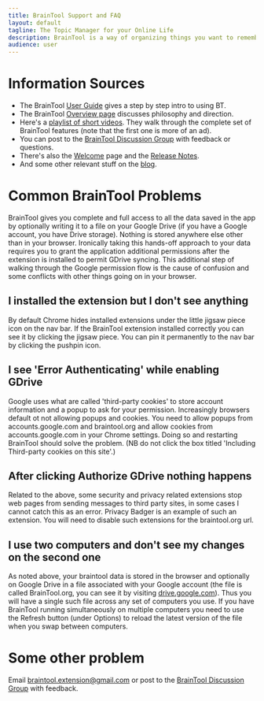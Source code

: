 ```yaml
---
title: BrainTool Support and FAQ
layout: default
tagline: The Topic Manager for your Online Life
description: BrainTool is a way of organizing things you want to remember and get back to, using notes and nested topics. Its also a better way to control your browser.
audience: user
---
```


# Information Sources

- The BrainTool [User Guide](./support/userGuide) gives a step by step intro to using BT.
- The BrainTool [Overview page](https://braintool.org/overview) discusses philosophy and direction.
- Here's a [playlist of short videos](https://youtu.be/g_843PjL8s8?list=PLhaw8BE1kin0CQFuDXrWsdC6Nzhyo9dix). They walk through the complete set of BrainTool features (note that the first one is more of an ad).
- You can post to the [BrainTool Discussion Group](https://groups.google.com/u/2/g/braintool-discussion) with feedback or questions.
- There's also the [Welcome](./support/welcome) page and the [Release Notes](./support/releaseNotes).
- And some other relevant stuff on the [blog](https://braintool.org/posts.html).

# Common BrainTool Problems
BrainTool gives you complete and full access to all the data saved in the app by optionally writing it to a file on your Google Drive (if you have a Google account, you have Drive storage). Nothing is stored anywhere else other than in your browser. Ironically taking this hands-off approach to your data requires you to grant the application additional permissions after the extension is installed to permit GDrive syncing. This additional step of walking through the Google permission flow is the cause of confusion and some conflicts with other things going on in your browser.

## I installed the extension but I don't see anything
By default Chrome hides installed extensions under the little jigsaw piece icon on the nav bar. If the BrainTool extension installed correctly you can see it by clicking the jigsaw piece. You can pin it permanently to the nav bar by clicking the pushpin icon.

## I see 'Error Authenticating' while enabling GDrive
Google uses what are called 'third-party cookies' to store account information and a popup to ask for your permission. Increasingly browsers default ot not allowing popups and cookies. You need to allow popups from accounts.google.com and braintool.org and allow cookies from accounts.google.com in your Chrome settings. Doing so and restarting BrainTool should solve the problem. (NB do not click the box titled 'Including Third-party cookies on this site'.)

## After clicking Authorize GDrive nothing happens
Related to the above, some security and privacy related extensions stop web pages from sending messages to third party sites, in some cases I cannot catch this as an error. Privacy Badger is an example of such an extension. You will need to disable such extensions for the braintool.org url.

## I use two computers and don't see my changes on the second one
As noted above, your braintool data is stored in the browser and optionally on Google Drive in a file associated with your Google account (the file is called BrainTool.org, you can see it by visiting [drive.google.com](https://drive.google.com)). Thus you will have a single such file across any set of computers you use. If you have BrainTool running simultaneously on multiple computers you need to use the Refresh button (under Options) to reload the latest version of the file when you swap between computers.

# Some other problem
Email braintool.extension@gmail.com or post to the [BrainTool Discussion Group](https://groups.google.com/u/2/g/braintool-discussion) with feedback.

